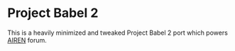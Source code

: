 # Project Babel 2

This is a heavily minimized and tweaked Project Babel 2 port which powers [AIREN](http://bbs.airen.us/) forum.
